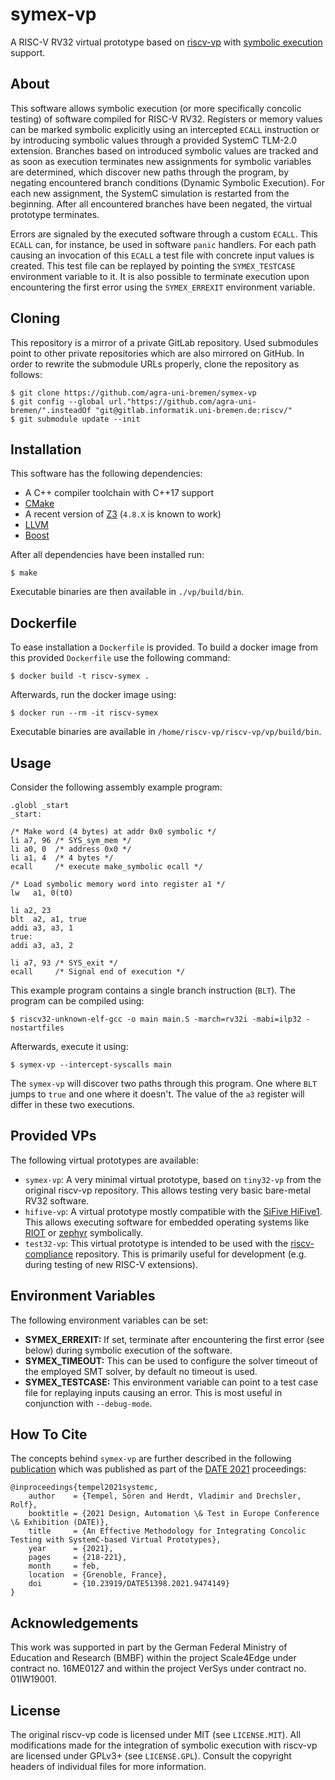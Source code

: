 # symex-vp

A RISC-V RV32 virtual prototype based on [riscv-vp][riscv-vp github] with [symbolic execution][wikipedia symex] support.

## About

This software allows symbolic execution (or more specifically concolic
testing) of software compiled for RISC-V RV32. Registers or memory values can
be marked symbolic explicitly using an intercepted `ECALL` instruction
or by introducing symbolic values through a provided SystemC TLM-2.0
extension. Branches based on introduced symbolic values are tracked and
as soon as execution terminates new assignments for symbolic variables
are determined, which discover new paths through the program, by negating
encountered branch conditions (Dynamic Symbolic Execution). For each new
assignment, the SystemC simulation is restarted from the beginning.
After all encountered branches have been negated, the virtual prototype
terminates.

Errors are signaled by the executed software through a custom `ECALL`.
This `ECALL` can, for instance, be used in software `panic` handlers.
For each path causing an invocation of this `ECALL` a test file with
concrete input values is created. This test file can be replayed by
pointing the `SYMEX_TESTCASE` environment variable to it. It is also
possible to terminate execution upon encountering the first error using
the `SYMEX_ERREXIT` environment variable.

## Cloning

This repository is a mirror of a private GitLab repository. Used
submodules point to other private repositories which are also mirrored
on GitHub. In order to rewrite the submodule URLs properly, clone the
repository as follows:

	$ git clone https://github.com/agra-uni-bremen/symex-vp
	$ git config --global url."https://github.com/agra-uni-bremen/".insteadOf "git@gitlab.informatik.uni-bremen.de:riscv/"
	$ git submodule update --init

## Installation

This software has the following dependencies:

* A C++ compiler toolchain with C++17 support
* [CMake][cmake website]
* A recent version of [Z3][z3 repo] (`4.8.X` is known to work)
* [LLVM][llvm website]
* [Boost][boost website]

After all dependencies have been installed run:

	$ make

Executable binaries are then available in `./vp/build/bin`.

## Dockerfile

To ease installation a `Dockerfile` is provided. To build a docker
image from this provided `Dockerfile` use the following command:

	$ docker build -t riscv-symex .

Afterwards, run the docker image using:

	$ docker run --rm -it riscv-symex

Executable binaries are available in `/home/riscv-vp/riscv-vp/vp/build/bin`.

## Usage

Consider the following assembly example program:

	.globl _start
	_start:

	/* Make word (4 bytes) at addr 0x0 symbolic */
	li a7, 96 /* SYS_sym_mem */
	li a0, 0  /* address 0x0 */
	li a1, 4  /* 4 bytes */
	ecall     /* execute make_symbolic ecall */

	/* Load symbolic memory word into register a1 */
	lw   a1, 0(t0)

	li a2, 23
	blt  a2, a1, true
	addi a3, a3, 1
	true:
	addi a3, a3, 2

	li a7, 93 /* SYS_exit */
	ecall     /* Signal end of execution */

This example program contains a single branch instruction (`BLT`). The
program can be compiled using:

	$ riscv32-unknown-elf-gcc -o main main.S -march=rv32i -mabi=ilp32 -nostartfiles

Afterwards, execute it using:

	$ symex-vp --intercept-syscalls main

The `symex-vp` will discover two paths through this program. One where
`BLT` jumps to `true` and one where it doesn't. The value of the `a3`
register will differ in these two executions.

## Provided VPs

The following virtual prototypes are available:

* `symex-vp`: A very minimal virtual prototype, based on `tiny32-vp`
  from the original riscv-vp repository. This allows testing very basic
  bare-metal RV32 software.
* `hifive-vp`: A virtual prototype mostly compatible with the
  [SiFive HiFive1][sifive hifive1]. This allows executing software
  for embedded operating systems like [RIOT][riot website] or
  [zephyr][zephyr website] symbolically.
* `test32-vp`: This virtual prototype is intended to be used with
  the [riscv-compliance][riscv-compliance github] repository. This is
  primarily useful for development (e.g. during testing of new
  RISC-V extensions).

## Environment Variables

The following environment variables can be set:

* **SYMEX_ERREXIT:** If set, terminate after encountering the first
  error (see below) during symbolic execution of the software.
* **SYMEX_TIMEOUT:** This can be used to configure the solver timeout
  of the employed SMT solver, by default no timeout is used.
* **SYMEX_TESTCASE:** This environment variable can point to a test case
  file for replaying inputs causing an error. This is most useful in
  conjunction with `--debug-mode`.

## How To Cite

The concepts behind `symex-vp` are further described in the following
[publication][symex-vp paper] which was published as part of the
[DATE 2021][date conference] proceedings:

	@inproceedings{tempel2021systemc,
		author    = {Tempel, Sören and Herdt, Vladimir and Drechsler, Rolf},
		booktitle = {2021 Design, Automation \& Test in Europe Conference \& Exhibition (DATE)},
		title     = {An Effective Methodology for Integrating Concolic Testing with SystemC-based Virtual Prototypes},
		year      = {2021},
		pages     = {218-221},
		month     = feb,
		location  = {Grenoble, France},
		doi       = {10.23919/DATE51398.2021.9474149}
	}

## Acknowledgements

This work was supported in part by the German Federal Ministry of
Education and Research (BMBF) within the project Scale4Edge under
contract no. 16ME0127 and within the project VerSys under contract
no. 01IW19001.

## License

The original riscv-vp code is licensed under MIT (see `LICENSE.MIT`).
All modifications made for the integration of symbolic execution with
riscv-vp are licensed under GPLv3+ (see `LICENSE.GPL`). Consult the
copyright headers of individual files for more information.

[riscv-vp github]: https://github.com/agra-uni-bremen/riscv-vp
[wikipedia symex]: https://en.wikipedia.org/wiki/Symbolic_execution
[z3 repo]: https://github.com/Z3Prover/z3
[llvm website]: https://llvm.org/
[cmake website]: https://cmake.org/
[boost website]: https://www.boost.org/
[sifive hifive1]: https://www.sifive.com/boards/hifive1
[riot website]: https://riot-os.org/
[zephyr website]: https://riot-os.org/
[riscv-compliance github]: https://github.com/riscv/riscv-compliance/
[date conference]: https://www.date-conference.com/
[symex-vp paper]: https://ieeexplore.ieee.org/document/9474149
